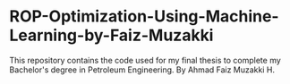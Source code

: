 # ROP-Optimization-Using-Machine-Learning-by-Faiz-Muzakki
This repository contains the code used for my final thesis to complete my Bachelor's degree in Petroleum Engineering.  By Ahmad Faiz Muzakki H.
